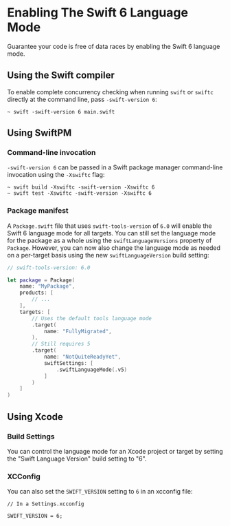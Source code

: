 # Enabling The Swift 6 Language Mode

Guarantee your code is free of data races by enabling the Swift 6 language mode.

## Using the Swift compiler

To enable complete concurrency checking when running `swift` or `swiftc`
directly at the command line, pass `-swift-version 6`:

```
~ swift -swift-version 6 main.swift
```

## Using SwiftPM

### Command-line invocation

`-swift-version 6` can be passed in a Swift package manager command-line
invocation using the `-Xswiftc` flag:

```
~ swift build -Xswiftc -swift-version -Xswiftc 6
~ swift test -Xswiftc -swift-version -Xswiftc 6
```

### Package manifest

A `Package.swift` file that uses `swift-tools-version` of `6.0` will enable
the Swift 6 language mode for all targets.
You can still set the language mode for the package as a whole using the 
`swiftLanguageVersions` property of `Package`.
However, you can now also change the language mode as needed on a
per-target basis using the new `swiftLanguageVersion` build setting:

```swift
// swift-tools-version: 6.0

let package = Package(
    name: "MyPackage",
    products: [
        // ...
    ],
    targets: [
        // Uses the default tools language mode
        .target(
            name: "FullyMigrated",
        ),
        // Still requires 5
        .target(
            name: "NotQuiteReadyYet",
            swiftSettings: [
                .swiftLanguageMode(.v5)
            ]
        )
    ]
)
```

## Using Xcode

### Build Settings 

You can control the language mode for an Xcode project or target by setting
the "Swift Language Version" build setting to "6".

### XCConfig

You can also set the `SWIFT_VERSION` setting to `6` in an xcconfig file:

```
// In a Settings.xcconfig

SWIFT_VERSION = 6;
```
